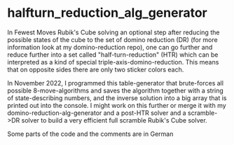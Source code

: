 # halfturn_reduction_alg_generator

In Fewest Moves Rubik's Cube solving an optional step after reducing the possible states of the cube to the set of domino reduction (DR) (for more information look at my domino-reduction repo), one can go further and reduce further into a set called "half-turn-reduction" (HTR) which can be interpreted as a kind of special triple-axis-domino-reduction. This means that on opposite sides there are only two sticker colors each.

In November 2022, I programmed this table-generator that brute-forces all possible 8-move-algorithms and saves the algorithm together with a string of state-describing numbers, and the inverse solution into a big array that is printed out into the console. I might work on this further or merge it with my domino-reduction-alg-generator and a post-HTR solver and a scramble->DR solver to build a very efficient full scramble Rubik's Cube solver.

Some parts of the code and the comments are in German
